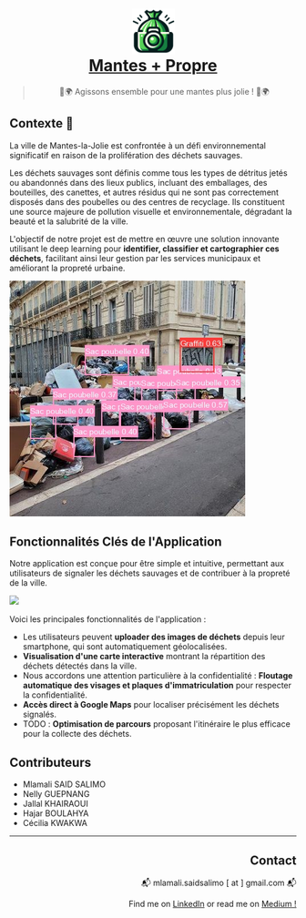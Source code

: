 <div align="center">
    <a href="https://image-mpp-app-ddlzhsitgq-ew.a.run.app">
        <img src="assets/logo.png" alt="Logo" width="75" height="80"  style="margin-top: 10px">
    </a>
    <a href="https://image-mpp-app-ddlzhsitgq-ew.a.run.app"><h1 align="center"  style="padding-top: 0px ; margin-top: 0px">Mantes + Propre</h1></a>
</div>



> <p align="center">🌳🌍 Agissons ensemble pour une mantes plus jolie ! 🌳🌍</p>



## Contexte 🚮

La ville de Mantes-la-Jolie est confrontée à un défi environnemental significatif en raison de la prolifération des déchets sauvages. 

Les déchets sauvages sont définis comme tous les types de détritus jetés ou abandonnés dans des lieux publics, incluant des emballages, des bouteilles, des canettes, et autres résidus qui ne sont pas correctement disposés dans des poubelles ou des centres de recyclage. Ils constituent une source majeure de pollution visuelle et environnementale, dégradant la beauté et la salubrité de la ville. 

L'objectif de notre projet est de mettre en œuvre une solution innovante utilisant le deep learning pour **identifier, classifier et cartographier ces déchets**, facilitant ainsi leur gestion par les services municipaux et améliorant la propreté urbaine.

![](assets/output_yolo.jpg)

## **Fonctionnalités Clés de l'Application**

Notre application est conçue pour être simple et intuitive, permettant aux utilisateurs de signaler les déchets sauvages et de contribuer à la propreté de la ville. 

![](assets/demo_app.gif)


Voici les principales fonctionnalités de l'application :

- Les utilisateurs peuvent **uploader des images de déchets** depuis leur smartphone, qui sont automatiquement géolocalisées.
- **Visualisation d'une carte interactive** montrant la répartition des déchets détectés dans la ville.
- Nous accordons une attention particulière à la confidentialité : **Floutage automatique des visages et plaques d'immatriculation** pour respecter la confidentialité.
- **Accès direct à Google Maps** pour localiser précisément les déchets signalés.
- TODO : **Optimisation de parcours** proposant l'itinéraire le plus efficace pour la collecte des déchets.


## Contributeurs

- Mlamali SAID SALIMO
- Nelly GUEPNANG
- Jallal KHAIRAOUI
- Hajar BOULAHYA
- Cécilia KWAKWA


---

<div align="right">

<h2 align="right">Contact</h2>

  <p>📬 mlamali.saidsalimo [ at ] gmail.com 📬</p>
  <p>Find me on <a href="https://www.linkedin.com/in/mlamalisaidsalimo/">LinkedIn</a> or read me on <a href="https://medium.com/wanabilini">Medium !</a></p>

</div>


